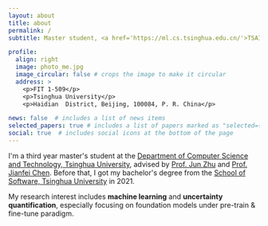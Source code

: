 ```yaml
---
layout: about
title: about
permalink: /
subtitle: Master student, <a href='https://ml.cs.tsinghua.edu.cn/'>TSAIL Group</a>, <a href='https://www.tsinghua.edu.cn/en/index.htm'>Tsinghua University</a>.

profile:
  align: right
  image: photo_me.jpg
  image_circular: false # crops the image to make it circular
  address: >
    <p>FIT 1-509</p>
    <p>Tsinghua University</p>
    <p>Haidian  District, Beijing, 100084, P. R. China</p>

news: false  # includes a list of news items
selected_papers: true # includes a list of papers marked as "selected={true}"
social: true  # includes social icons at the bottom of the page
---
```

I'm a third year master's student at the [Department of Computer Science and Technology, Tsinghua University](https://www.cs.tsinghua.edu.cn/csen/), advised by [Prof. Jun Zhu](https://ml.cs.tsinghua.edu.cn/~jun/index.shtml) and [Prof. Jianfei Chen](https://ml.cs.tsinghua.edu.cn/~jianfei/). Before that, I got my bachelor's degree from the [School of Software, Tsinghua University](https://www.thss.tsinghua.edu.cn/en/) in 2021.

My research interest includes **machine learning** and **uncertainty quantification**, especially focusing on foundation models under pre-train & fine-tune paradigm.

